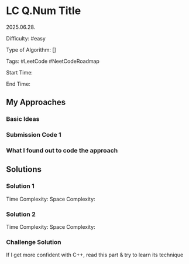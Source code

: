 # LC Q.Num Title

2025.06.28.

Difficulty: #easy

Type of Algorithm: []

Tags: #LeetCode #NeetCodeRoadmap

Start Time:

End Time:

## My Approaches

### Basic Ideas


### Submission Code 1


### What I found out to code the approach


## Solutions

### Solution 1



Time Complexity: 
Space Complexity: 

### Solution 2


Time Complexity: 
Space Complexity: 

### Challenge Solution
If I get more confident with C++, read this part & try to learn its technique